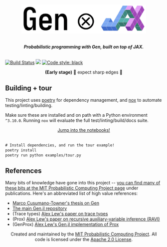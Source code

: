 <br>
<p align="center">
<img width="400px" src="logo.png"/>
</p>
<br>

<div align="center">
<b><i>Probabilistic programming with Gen, built on top of JAX.</i></b>
</div>
<br>

[![Build Status](https://github.com/probcomp/genjax/actions/workflows/ci.yml/badge.svg)](https://github.com/probcomp/genjax/actions)
[![](https://img.shields.io/badge/docs-stable-blue.svg)](https://probcomp.github.io/genjax/)
[![Code style: black](https://img.shields.io/badge/code%20style-black-000000.svg)](https://github.com/psf/black)

<div align="center">
<b>(Early stage)</b> 🔪 expect sharp edges 🔪
</div>

## Building + tour

This project uses [poetry](https://python-poetry.org/) for dependency management, and [nox](https://nox.thea.codes/en/stable/) to automate testing/linting/building.

Make sure these are installed and on path with a Python environment `^3.10.0`. Running `nox` will evaluate the full test/linting/build/docs suite.

<div align="center">
<a href="https://probcomp.github.io/genjax/notebooks/index.html">Jump into the notebooks!</a>
<br>
<br>
</div>

```
# Install dependencies, and run the tour example!
poetry install
poetry run python examples/tour.py
```

## References

Many bits of knowledge have gone into this project -- [you can find many of these bits at the MIT Probabilistic Computing Project page](http://probcomp.csail.mit.edu/) under publications. Here's an abbreviated list of high value references:

- [Marco Cusumano-Towner's thesis on Gen](https://www.mct.dev/assets/mct-thesis.pdf)
- [The main Gen.jl repository](https://github.com/probcomp/Gen.jl)
- (Trace types) [Alex Lew's paper on trace types](https://dl.acm.org/doi/10.1145/3371087)
- (Prox) [Alex Lew's paper on recursive auxiliary-variable inference (RAVI)](https://arxiv.org/abs/2203.02836)
- (GenProx) [Alex Lew's Gen.jl implementation of Prox](https://github.com/probcomp/GenProx.jl)

<div align="center">
Created and maintained by the <a href="http://probcomp.csail.mit.edu/">MIT Probabilistic Computing Project</a>. All code is licensed under the <a href="LICENSE">Apache 2.0 License</a>.
</div>

